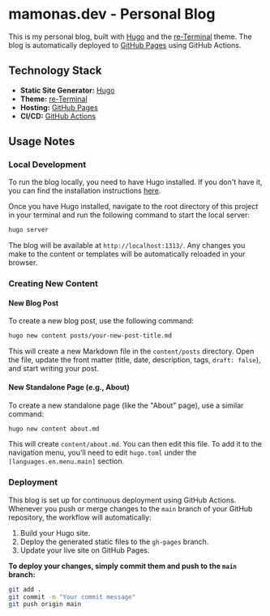 # mamonas.dev - Personal Blog

This is my personal blog, built with [Hugo](https://gohugo.io/) and the [re-Terminal](https://github.com/mirus-ua/hugo-theme-re-terminal) theme. The blog is automatically deployed to [GitHub Pages](https://pages.github.com/) using GitHub Actions.

## Technology Stack

*   **Static Site Generator:** [Hugo](https://gohugo.io/)
*   **Theme:** [re-Terminal](https://github.com/mirus-ua/hugo-theme-re-terminal)
*   **Hosting:** [GitHub Pages](https://pages.github.com/)
*   **CI/CD:** [GitHub Actions](https://github.com/features/actions)

## Usage Notes

### Local Development

To run the blog locally, you need to have Hugo installed. If you don't have it, you can find the installation instructions [here](https://gohugo.io/getting-started/installing/).

Once you have Hugo installed, navigate to the root directory of this project in your terminal and run the following command to start the local server:

```bash
hugo server
```

The blog will be available at `http://localhost:1313/`. Any changes you make to the content or templates will be automatically reloaded in your browser.

### Creating New Content

#### New Blog Post

To create a new blog post, use the following command:

```bash
hugo new content posts/your-new-post-title.md
```

This will create a new Markdown file in the `content/posts` directory. Open the file, update the front matter (title, date, description, tags, `draft: false`), and start writing your post.

#### New Standalone Page (e.g., About)

To create a new standalone page (like the "About" page), use a similar command:

```bash
hugo new content about.md
```

This will create `content/about.md`. You can then edit this file. To add it to the navigation menu, you'll need to edit `hugo.toml` under the `[languages.en.menu.main]` section.

### Deployment

This blog is set up for continuous deployment using GitHub Actions. Whenever you push or merge changes to the `main` branch of your GitHub repository, the workflow will automatically:

1.  Build your Hugo site.
2.  Deploy the generated static files to the `gh-pages` branch.
3.  Update your live site on GitHub Pages.

**To deploy your changes, simply commit them and push to the `main` branch:**

```bash
git add .
git commit -m "Your commit message"
git push origin main
```
